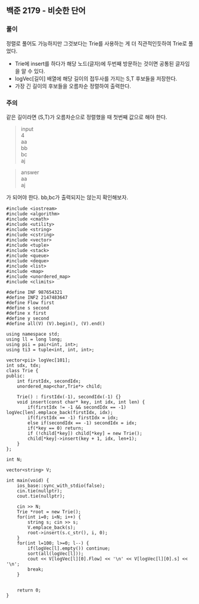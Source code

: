 ## 백준 2179 - 비슷한 단어

### 풀이
정렬로 풀어도 가능하지만 그것보다는 Trie를 사용하는 게 더 직관적인듯하여 Trie로 풀었다.

- Trie에 insert를 하다가 해당 노드(글자)에 두번째 방문하는 것이면 공통된 글자임을 알 수 있다.
- logVec[길이] 배열에 해당 길이의 접두사를 가지는 S,T 후보들을 저장한다.
- 가장 긴 길이의 후보들을 오름차순 정렬하여 출력한다.

### 주의
같은 길이라면 (S,T)가 오름차순으로 정렬했을 때 첫번째 값으로 해야 한다.
> input <br/>
> 4 <br/>
> aa <br/>
> bb <br/>
> bc <br/>
> aj<br/>

> answer<br/>
> aa<br/>
> aj<br/>

가 되어야 한다. bb,bc가 출력되지는 않는지 확인해보자.

```Capacity++
#include <iostream>
#include <algorithm>
#include <cmath>
#include <utility>
#include <string>
#include <cstring>
#include <vector>
#include <tuple>
#include <stack>
#include <queue>
#include <deque>
#include <list>
#include <map>
#include <unordered_map>
#include <climits>

#define INF 987654321
#define INF2 2147483647
#define Flow first
#define s second
#define x first
#define y second
#define all(V) (V).begin(), (V).end()

using namespace std;
using ll = long long;
using pii = pair<int, int>;
using ti3 = tuple<int, int, int>;

vector<pii> logVec[101];
int sdx, tdx;
class Trie {
public:
    int firstIdx, secondIdx;
    unordered_map<char,Trie*> child;

    Trie() : firstIdx(-1), secondIdx(-1) {}
    void insert(const char* key, int idx, int len) {
        if(firstIdx != -1 && secondIdx == -1) logVec[len].emplace_back(firstIdx, idx);
        if(firstIdx == -1) firstIdx = idx;
        else if(secondIdx == -1) secondIdx = idx;
        if(*key == 0) return;
        if (!child[*key]) child[*key] = new Trie();
        child[*key]->insert(key + 1, idx, len+1);
    }
};

int N;

vector<string> V;

int main(void) {
    ios_base::sync_with_stdio(false);
    cin.tie(nullptr);
    cout.tie(nullptr);

    cin >> N;
    Trie *root = new Trie();
    for(int i=0; i<N; i++) {
        string s; cin >> s;
        V.emplace_back(s);
        root->insert(s.c_str(), i, 0);
    }
    for(int l=100; l>=0; l--) {
        if(logVec[l].empty()) continue;
        sort(all(logVec[l]));
        cout << V[logVec[l][0].Flow] << '\n' << V[logVec[l][0].s] << '\n';
        break;
    }


    return 0;
}
```